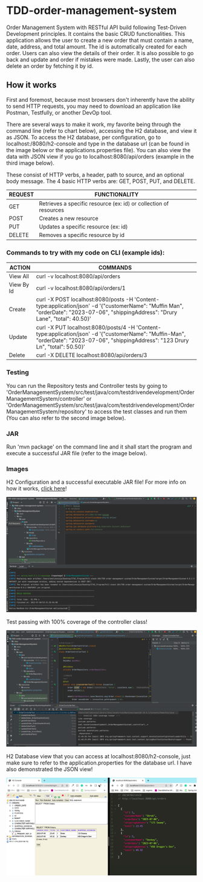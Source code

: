 # TDD-order-management-system

Order Management System with RESTful API build following Test-Driven Development principles. It contains the basic CRUD
functionalities. This application allows the user to create a new order that must contain a name, date, address, and
total amount. The id is automatically created for each order. Users can also view the details of their order. It is also
possible to go back and update and order if mistakes were made. Lastly, the user can also delete an order by fetching it
by id.

## How it works

First and foremost, because most browsers don't inherently have the ability to send HTTP requests, you may need to
download an application like Postman, Testfully, or another DevOp tool.

There are several ways to make it work, my favorite being through the command line (refer to chart below), accessing the
H2 database, and view it as JSON. To access the H2 database, per configuration, go to localhost:/8080/h2-console and
type in the database url (can be found in the image below or the applications.properties file). You can also view the
data with JSON view if you go to localhost:8080/api/orders (example in the third image below).

These consist of HTTP verbs, a header, path to source, and an optional body message. The 4 basic HTTP verbs are: GET,
POST, PUT, and DELETE.

| REQUEST	 | FUNCTIONALITY                                                      |
|----------|--------------------------------------------------------------------|
| GET      | 	Retrieves a specific resource (ex: id) or collection of resources |
| POST     | 	Creates a new resource                                            |
| PUT	     | Updates a specific resource (ex: id)                               |
| DELETE	  | Removes a specific resource by id                                  |

### Commands to try with my code on CLI (example ids):

| ACTION	     | COMMANDS                                                                                                                                                                                |
|-------------|-----------------------------------------------------------------------------------------------------------------------------------------------------------------------------------------|
| View All	   | curl -v localhost:8080/api/orders                                                                                                                                                       |
| View By Id	 | curl -v localhost:8080/api/orders/1                                                                                                                                                     |
| Create	     | curl -X POST localhost:8080/posts -H 'Content-type:application/json' -d '{"customerName": "Muffin Man", "orderDate": "2023-07-06", "shippingAddress": "Drury Lane", "total": 40.50}'    |
| Update	     | curl -X PUT localhost:8080/posts/4 -H 'Content-type:application/json' -d '{"customerName": "Muffin-Man", "orderDate": "2023-07-06", "shippingAddress": "123 Drury Ln", "total": 50.50}' |
| Delete	     | curl -X DELETE localhost:8080/api/orders/3                                                                                                                                              |

### Testing

You can run the Repository tests and Controller tests by going to
'OrderManagementSystem/src/test/java/com/testdrivendevelopment/OrderManagementSystem/controller' or
'OrderManagementSystem/src/test/java/com/testdrivendevelopment/OrderManagementSystem/repository' to access the test
classes and run them (You can also refer to the second image below).

### JAR

Run 'mvn package' on the command line and it shall start the program and execute a successful JAR file (refer to the
image below).

### Images

H2 Configuration and a successful executable JAR file! For more info on how it
works, [click here](https://docs.spring.io/spring-boot/docs/current/reference/html/getting-started.html#getting-started.first-application.executable-jar)!

![](OrderManagementSystem/src/main/resources/source/successJAR.png)

Test passing with 100% coverage of the controller class!

![](OrderManagementSystem/src/main/resources/source/testPassing.png)

H2 Database view that you can access at localhost:8080/h2-console, just make sure to refer to the application.properties
for the database url. I have also demonstrated the JSON view!

![](OrderManagementSystem/src/main/resources/source/view.png)